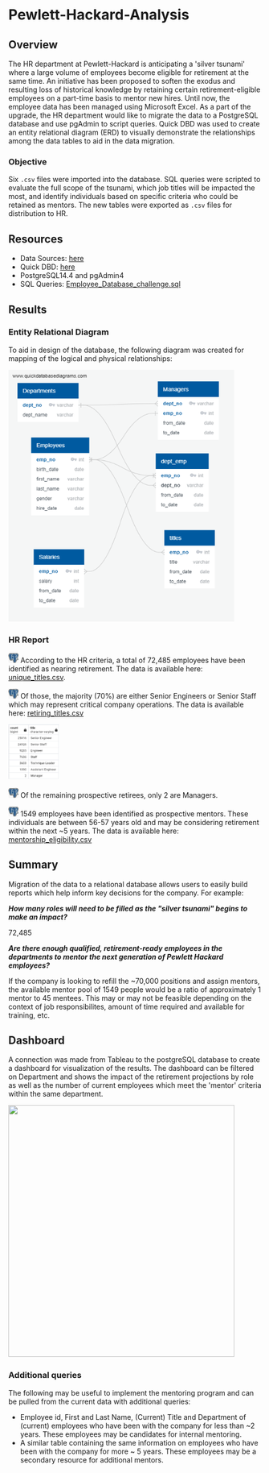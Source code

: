 # Pewlett-Hackard-Analysis

## Overview

The HR department at Pewlett-Hackard is anticipating a 'silver tsunami' where a large volume of employees become eligible for retirement at the same time.  An initiative has been proposed to soften the exodus and resulting loss of historical knowledge by retaining certain retirement-eligible employees on a part-time basis to mentor new hires.  Until now, the employee data has been managed using Microsoft Excel.  As a part of the upgrade, the HR department would like to migrate the data to a PostgreSQL database and use pgAdmin to script queries.  Quick DBD was used to create an entity relational diagram (ERD) to visually demonstrate the relationships among the data tables to aid in the data migration.

### Objective
Six `.csv` files were imported into the database.  SQL queries were scripted to evaluate the full scope of the tsunami, which job titles will be impacted the most, and identify individuals based on specific criteria who could be retained as mentors.  The new tables were exported as `.csv` files for distribution to HR.

## Resources

- Data Sources: [here](https://github.com/lnshewmo/Pewlett-Hackard-Analysis/tree/main/Pewlett-Hackard-Challenge/data)
- Quick DBD: [here](https://www.quickdatabasediagrams.com/)
- PostgreSQL14.4 and pgAdmin4
- SQL Queries: [Employee_Database_challenge.sql](https://github.com/lnshewmo/Pewlett-Hackard-Analysis/blob/main/Pewlett-Hackard-Challenge/queries/Employee_Database_challenge.sql)

## Results

### Entity Relational Diagram
To aid in design of the database, the following diagram was created for mapping of the logical and physical relationships:

<img src="https://github.com/lnshewmo/Pewlett-Hackard-Analysis/blob/main/Pewlett-Hackard-Challenge/ERD.png" width="450" height="500"/>

### HR Report

<img src="https://github.com/lnshewmo/Pewlett-Hackard-Analysis/blob/main/Pewlett-Hackard-Challenge/elephant.png" width="20" height="20"/>  According to the HR criteria, a total of 72,485 employees have been identified as nearing retirement.  The data is available here: [unique_titles.csv](https://github.com/lnshewmo/Pewlett-Hackard-Analysis/blob/main/Pewlett-Hackard-Challenge/data/unique_titles.csv).


<img src="https://github.com/lnshewmo/Pewlett-Hackard-Analysis/blob/main/Pewlett-Hackard-Challenge/elephant.png" width="20" height="20"/>  Of those, the majority (70%) are either Senior Engineers or Senior Staff which may represent critical company operations.  The data is available here: [retiring_titles.csv](https://github.com/lnshewmo/Pewlett-Hackard-Analysis/blob/main/Pewlett-Hackard-Challenge/data/retiring_titles.csv)

<img src="https://github.com/lnshewmo/Pewlett-Hackard-Analysis/blob/main/Pewlett-Hackard-Challenge/data/retiring_titles.png" width=20% height=20%>


<img src="https://github.com/lnshewmo/Pewlett-Hackard-Analysis/blob/main/Pewlett-Hackard-Challenge/elephant.png" width="20" height="20"/>  Of the remaining prospective retirees, only 2 are Managers.  


<img src="https://github.com/lnshewmo/Pewlett-Hackard-Analysis/blob/main/Pewlett-Hackard-Challenge/elephant.png" width="20" height="20"/>  1549 employees have been identified as prospective mentors.  These individuals are between 56-57 years old and may be considering retirement within the next ~5 years.  The data is available here: [mentorship_eligibility.csv](https://github.com/lnshewmo/Pewlett-Hackard-Analysis/blob/main/Pewlett-Hackard-Challenge/data/mentorship_eligibility.csv) 

## Summary

Migration of the data to a relational database allows users to easily build reports which help inform key decisions for the company.  For example:

***How many roles will need to be filled as the "silver tsunami" begins to make an impact?***  

  72,485

***Are there enough qualified, retirement-ready employees in the departments to mentor the next generation of Pewlett Hackard employees?***  

  If the company is looking to refill the ~70,000 positions and assign mentors, the available mentor pool of 1549 people would be a ratio of approximately 1 mentor to 45 mentees.  This may or may not be feasible depending on the context of job responsibilites, amount of time required and available for training, etc.  
  
## Dashboard  

A connection was made from Tableau to the postgreSQL database to create a dashboard for visualization of the results.  The dashboard can be filtered on Department and shows the impact of the retirement projections by role as well as the number of current employees which meet the 'mentor' criteria within the same department. 

<img src="https://github.com/lnshewmo/Pewlett-Hackard-Analysis/blob/main/Pewlett-Hackard-Challenge/dashboard.png" width="450" height="500"/>




### Additional queries
The following may be useful to implement the mentoring program and can be pulled from the current data with additional queries:
  - Employee id, First and Last Name, (Current) Title and Department of (current) employees who have been with the company for less than ~2 years.  These employees may be candidates for internal mentoring.
  - A similar table containing the same information on employees who have been with the company for more ~ 5 years. These employees may be a secondary resource for additional mentors.
